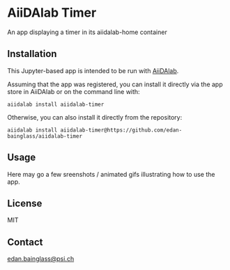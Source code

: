 # AiiDAlab Timer

An app displaying a timer in its aiidalab-home container

## Installation

This Jupyter-based app is intended to be run with [AiiDAlab](https://www.materialscloud.org/aiidalab).

Assuming that the app was registered, you can install it directly via the app store in AiiDAlab or on the command line with:

```
aiidalab install aiidalab-timer
```

Otherwise, you can also install it directly from the repository:

```
aiidalab install aiidalab-timer@https://github.com/edan-bainglass/aiidalab-timer
```

## Usage

Here may go a few sreenshots / animated gifs illustrating how to use the app.

## License

MIT

## Contact

edan.bainglass@psi.ch
